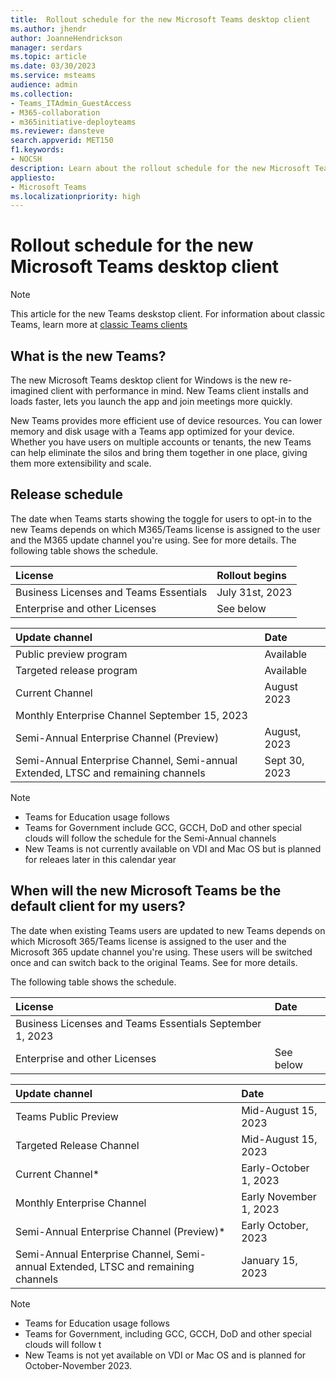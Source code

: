 ```yaml
---
title:  Rollout schedule for the new Microsoft Teams desktop client
ms.author: jhendr
author: JoanneHendrickson
manager: serdars
ms.topic: article
ms.date: 03/30/2023
ms.service: msteams
audience: admin
ms.collection: 
- Teams_ITAdmin_GuestAccess
- M365-collaboration
- m365initiative-deployteams
ms.reviewer: dansteve
search.appverid: MET150
f1.keywords:
- NOCSH
description: Learn about the rollout schedule for the new Microsoft Teams desktop client for Windows. 
appliesto: 
- Microsoft Teams
ms.localizationpriority: high
---
```


# Rollout schedule for the new Microsoft Teams desktop client 

>[!Note]
>This article for the new Teams deskstop client. For information about classic Teams, learn more at [classic Teams clients](get-teams-client-md) 

## What is the new Teams?

The new Microsoft Teams desktop client for Windows is the new re-imagined client with performance in mind. New Teams client installs and loads faster, lets you launch the app and join meetings more quickly.

New Teams provides more efficient use of device resources. You can lower memory and disk usage with a Teams app optimized for your device. Whether you have users on multiple accounts or tenants, the new Teams can help eliminate the silos and bring them together in one place, giving them more extensibility and scale.


## Release schedule

The date when Teams starts showing the toggle for users to opt-in to the new Teams depends on which M365/Teams license is assigned to the user and the M365 update channel you're using. See <link> for more details.
The following table shows the schedule.


|License|Rollout begins|
|:-----|:-----|
|Business Licenses and Teams Essentials|July 31st, 2023|
|Enterprise and other Licenses|	See below|

|Update channel|Date|
|:-----|:-----|
Public preview program|Available|
|Targeted release program|Available|
|Current Channel|August 2023|
|Monthly Enterprise Channel	September 15, 2023|
|Semi-Annual Enterprise Channel (Preview)|August, 2023|
|Semi-Annual Enterprise Channel, Semi-annual Extended, LTSC and remaining channels|Sept 30, 2023|


>[!Note]
>- Teams for Education usage follows <insert link>
>- Teams for Government include GCC, GCCH, DoD and other special clouds will follow the schedule for the Semi-Annual channels
>- New Teams is not currently available on VDI and Mac OS but is planned for releaes later in this calendar year

## When will the new Microsoft Teams be the default client for my users?

The date when existing Teams users are updated to new Teams depends on which Microsoft 365/Teams license is assigned to the user and the Microsoft 365 update channel you're using. These users will be switched once and can switch back to the original Teams. See <link> for more details.

 The following table shows the schedule.

|License|Date|
|:-----|:-----|
|Business Licenses and Teams Essentials	September 1, 2023
|Enterprise and other Licenses|	See below|

|Update channel|Date|
|:-----|:-----|
|Teams Public Preview|Mid-August 15, 2023|
|Targeted Release Channel|Mid-August 15, 2023|
|Current Channel*|Early-October 1, 2023|
|Monthly Enterprise Channel|Early November 1, 2023|
|Semi-Annual Enterprise Channel (Preview)*|Early October, 2023|
|Semi-Annual Enterprise Channel, Semi-annual Extended, LTSC and remaining channels|January 15, 2023|

>[!Note]
>- Teams for Education usage follows <insert link>
>- Teams for Government, including GCC, GCCH, DoD and other special clouds will follow t
>- New Teams is not yet available on VDI or Mac OS and is planned for October-November 2023.
